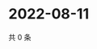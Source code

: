 # 2022-08-11

共 0 条

<!-- BEGIN WEIBO -->
<!-- 最后更新时间 Thu Aug 11 2022 12:24:28 GMT+0800 (China Standard Time) -->

<!-- END WEIBO -->
